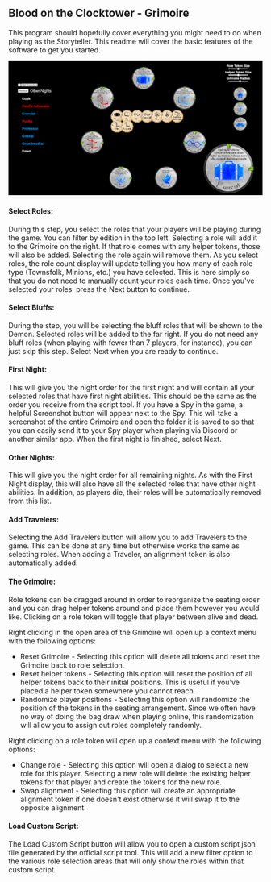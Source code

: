 ## Blood on the Clocktower - Grimoire

This program should hopefully cover everything you might need to do when playing as the Storyteller. This readme will cover the basic features of the software to get you started.

![Grimoire](/Preview.png?raw=true)

#### Select Roles:
During this step, you select the roles that your players will be playing during the game. You can filter by edition in the top left. Selecting a role will add it to the Grimoire on the right. If that role comes with any helper tokens, those will also be added. Selecting the role again will remove them. As you select roles, the role count display will update telling you how many of each role type (Townsfolk, Minions, etc.) you have selected. This is here simply so that you do not need to manually count your roles each time. Once you've selected your roles, press the Next button to continue.

#### Select Bluffs:
During the step, you will be selecting the bluff roles that will be shown to the Demon. Selected roles will be added to the far right. If you do not need any bluff roles (when playing with fewer than 7 players, for instance), you can just skip this step. Select Next when you are ready to continue.

#### First Night:
This will give you the night order for the first night and will contain all your selected roles that have first night abilities. This should be the same as the order you receive from the script tool. If you have a Spy in the game, a helpful Screenshot button will appear next to the Spy. This will take a screenshot of the entire Grimoire and open the folder it is saved to so that you can easily send it to your Spy player when playing via Discord or another similar app. When the first night is finished, select Next.

#### Other Nights:
This will give you the night order for all remaining nights. As with the First Night display, this will also have all the selected roles that have other night abilities. In addition, as players die, their roles will be automatically removed from this list.

#### Add Travelers:
Selecting the Add Travelers button will allow you to add Travelers to the game. This can be done at any time but otherwise works the same as selecting roles. When adding a Traveler, an alignment token is also automatically added.

#### The Grimoire:
Role tokens can be dragged around in order to reorganize the seating order and you can drag helper tokens around and place them however you would like. Clicking on a role token will toggle that player between alive and dead.

Right clicking in the open area of the Grimoire will open up a context menu with the following options:
* Reset Grimoire - Selecting this option will delete all tokens and reset the Grimoire back to role selection.
* Reset helper tokens - Selecting this option will reset the position of all helper tokens back to their initial positions. This is useful if you've placed a helper token somewhere you cannot reach.
* Randomize player positions - Selecting this option will randomize the position of the tokens in the seating arrangement. Since we often have no way of doing the bag draw when playing online, this randomization will allow you to assign out roles completely randomly.

Right clicking on a role token will open up a context menu with the following options:
* Change role - Selecting this option will open a dialog to select a new role for this player. Selecting a new role will delete the existing helper tokens for that player and create the tokens for the new role.
* Swap alignment - Selecting this option will create an appropriate alignment token if one doesn't exist otherwise it will swap it to the opposite alignment.

#### Load Custom Script:
The Load Custom Script button will allow you to open a custom script json file generated by the official script tool. This will add a new filter option to the various role selection areas that will only show the roles within that custom script.